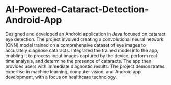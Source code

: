 # AI-Powered-Cataract-Detection-Android-App
Designed and developed an Android application in Java focused on cataract eye detection. The project involved creating a convolutional neural network (CNN) model trained on a comprehensive dataset of eye images to accurately diagnose cataracts. Integrated the trained model into the app, enabling it to process input images captured by the device, perform real-time analysis, and determine the presence of cataracts. The app then provides users with immediate diagnostic results. The project demonstrates expertise in machine learning, computer vision, and Android app development, with a focus on healthcare technology.
